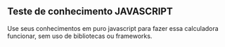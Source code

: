## Teste de conhecimento JAVASCRIPT

Use seus conhecimentos em puro javascript para fazer essa calculadora funcionar, sem uso de bibliotecas ou frameworks.

